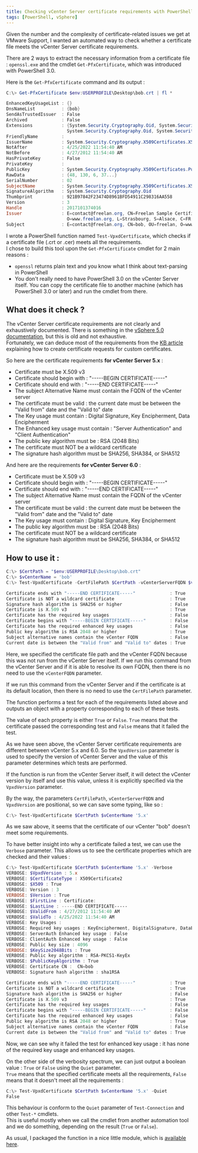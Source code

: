 ```yaml
---
title: Checking vCenter Server certificate requirements with PowerShell
tags: [PowerShell, vSphere]
---
```


Given the number and the complexity of certificate-related issues we get at VMware Support, I wanted an automated way to check whether a certificate file meets the vCenter Server certificate requirements.  

There are 2 ways to extract the necessary information from a certificate file : `openssl.exe` and the cmdlet `Get-PfxCertificate`, which was introduced with PowerShell 3.0.  

Here is the `Get-PfxCertificate` command and its output :

```powershell
C:\> Get-PfxCertificate $env:USERPROFILE\Desktop\bob.crt | fl *

EnhancedKeyUsageList : {}
DnsNameList          : {bob}
SendAsTrustedIssuer  : False
Archived             : False
Extensions           : {System.Security.Cryptography.Oid, System.Security.Cryptography.Oid,
                       System.Security.Cryptography.Oid, System.Security.Cryptography.Oid}
FriendlyName         :
IssuerName           : System.Security.Cryptography.X509Certificates.X500DistinguishedName
NotAfter             : 4/25/2022 11:54:40 AM
NotBefore            : 4/27/2012 11:54:40 AM
HasPrivateKey        : False
PrivateKey           :
PublicKey            : System.Security.Cryptography.X509Certificates.PublicKey
RawData              : {48, 130, 6, 37...}
SerialNumber         : 02
SubjectName          : System.Security.Cryptography.X509Certificates.X500DistinguishedName
SignatureAlgorithm   : System.Security.Cryptography.Oid
Thumbprint           : 921B97842F23474D8961BFD54911C298316AA558
Version              : 3
Handle               : 2017101374016
Issuer               : E=contact@freelan.org, CN=Freelan Sample Certificate Authority, OU=freelan,
                       O=www.freelan.org, L=Strasbourg, S=Alsace, C=FR
Subject              : E=contact@freelan.org, CN=bob, OU=freelan, O=www.freelan.org, S=Alsace, C=FR
```

I wrote a PowerShell function named `Test-VpxdCertificate`, which checks if a certificate file (.crt or .cer) meets all the requirements.  
I chose to build this tool upon the `Get-PfxCertificate` cmdlet for 2 main reasons :  
  - `openssl` returns plain text and you know what I think about text-parsing in PowerShell  
  - You don't really need to have PowerShell 3.0 on the vCenter Server itself. You can copy the certificate file to another machine (which has PowerShell 3.0 or later) and run the cmdlet from there.  

## What does it check ?  

The vCenter Server certificate requirements are not clearly and exhaustively documented. There is something in the <a href="https://pubs.vmware.com/vsphere-50/topic/com.vmware.vsphere.solutions.doc_50/GUID-68120C82-B3D1-4ED6-8497-5A1329E73C2F.html">vSphere 5.0 documentation</a>, but this is old and not exhaustive.  
Fortunately, we can deduce most of the requirements from the [KB article](http://kb.vmware.com/kb/2061934) explaining how to create certificate requests for custom certificates.

So here are the certificate requirements **for vCenter Server 5.x** :  
  - Certificate must be X.509 v3
  - Certificate should begin with : "-----BEGIN CERTIFICATE-----"
  - Certificate should end with : "-----END CERTIFICATE-----"
  - The subject Alternative Name must contain the FQDN of the vCenter server
  - The certificate must be valid : the current date must be between the "Valid from" date and the "Valid to" date
  - The Key usage must contain : Digital Signature, Key Encipherment, Data Encipherment
  - The Enhanced key usage must contain : "Server Authentication" and "Client Authentication"
  - The public key algorithm must be : RSA (2048 Bits)
  - The certificate must NOT be a wildcard certificate
  - The signature hash algorithm must be SHA256, SHA384, or SHA512  

And here are the requirements **for vCenter Server 6.0** :  

  - Certificate must be X.509 v3
  - Certificate should begin with : "-----BEGIN CERTIFICATE-----"
  - Certificate should end with : "-----END CERTIFICATE-----"
  - The subject Alternative Name must contain the FQDN of the vCenter server
  - The certificate must be valid : the current date must be between the "Valid from" date and the "Valid to" date
  - The Key usage must contain : Digital Signature, Key Encipherment
  - The public key algorithm must be : RSA (2048 Bits)
  - The certificate must NOT be a wildcard certificate
  - The signature hash algorithm must be SHA256, SHA384, or SHA512  

## How to use it :  

```powershell
C:\> $CertPath = "$env:USERPROFILE\Desktop\bob.crt"
C:\> $vCenterName = 'bob'
C:\> Test-VpxdCertificate -CertFilePath $CertPath -vCenterServerFQDN $vCenterName -VpxdVersion 5.x

Certificate ends with "-----END CERTIFICATE-----"             : True
Certificate is NOT a wildcard certificate                     : True
Signature hash algorithm is SHA256 or higher                  : False
Certificate is X.509 v3                                       : True
Certificate has the required key usages                       : False
Certificate begins with "-----BEGIN CERTIFICATE-----"         : False
Certificate has the required enhanced key usages              : False
Public key algorithm is RSA 2048 or higher                    : True
Subject alternative names contain the vCenter FQDN            : False
Current date is between the "Valid from" and "Valid to" dates : True
```

Here, we specified the certificate file path and the vCenter FQDN because this was not run from the vCenter Server itself.
If we run this command from the vCenter Server and  if it is able to resolve its own FQDN, then there is no need to use the `vCenterFQDN` parameter.  

If we run this command from the vCenter Server and if the certificate is at its default location, then there is no need to use the `CertFilePath` parameter.

The function performs a test for each of the requirements listed above and outputs an object with a property corresponding to each of these tests.  

The value of each property is either `True` or `False`. `True` means that the certificate passed the corresponding test and `False` means that it failed the test.

As we have seen above, the vCenter Server certificate requirements are different between vCenter 5.x and 6.0.
So the `VpxdVersion` parameter is used to specify the version of vCenter Server and the value of this parameter determines which tests are performed.  

If the function is run from the vCenter Server itself, it will detect the vCenter version by itself and use this value, unless it is explicitly specified via the `VpxdVersion` parameter.

By the way, the parameters `CertFilePath`, `vCenterServerFQDN` and `VpxdVersion` are positional, so we can save some typing, like so :

```powershell
C:\> Test-VpxdCertificate $CertPath $vCenterName '5.x'
```

As we saw above, it seems that the certificate of our vCenter "bob" doesn't meet some requirements.  

To have better insight into why a certificate failed a test, we can use the `Verbose` parameter. This allows us to see the certificate properties which are checked and their values :

```powershell
C:\> Test-VpxdCertificate $CertPath $vCenterName '5.x' -Verbose
VERBOSE: $VpxdVersion : 5.x
VERBOSE: $CertificateType : X509Certificate2
VERBOSE: $X509 : True
VERBOSE: Version : 3
VERBOSE: $Version : True
VERBOSE: $FirstLine : Certificate:
VERBOSE: $LastLine : -----END CERTIFICATE-----
VERBOSE: $ValidFrom : 4/27/2012 11:54:40 AM
VERBOSE: $ValidTo : 4/25/2022 11:54:40 AM
VERBOSE: Key Usages :
VERBOSE: Required key usages : KeyEncipherment, DigitalSignature, DataEncipherment
VERBOSE: ServerAuth Enhanced key usage : False
VERBOSE: ClientAuth Enhanced key usage : False
VERBOSE: Public key size : 4096
VERBOSE: $KeySize2048Bits : True
VERBOSE: Public key algorithm : RSA-PKCS1-KeyEx
VERBOSE: $PublicKeyAlgorithm : True
VERBOSE: Certificate CN :  CN=bob
VERBOSE: Signature hash algorithm : sha1RSA

Certificate ends with "-----END CERTIFICATE-----"             : True
Certificate is NOT a wildcard certificate                     : True
Signature hash algorithm is SHA256 or higher                  : False
Certificate is X.509 v3                                       : True
Certificate has the required key usages                       : False
Certificate begins with "-----BEGIN CERTIFICATE-----"         : False
Certificate has the required enhanced key usages              : False
Public key algorithm is RSA 2048 or higher                    : True
Subject alternative names contain the vCenter FQDN            : False
Current date is between the "Valid from" and "Valid to" dates : True
```

Now, we can see why it failed the test for enhanced key usage : it has none of the required key usage and enhanced key usages.

On the other side of the verbosity spectrum, we can just output a boolean value : `True` or `False` using the `Quiet` parameter.  
`True` means that the specified certificate meets all the requirements, `False` means that it doesn't meet all the requirements :  

```powershell
C:\> Test-VpxdCertificate $CertPath $vCenterName '5.x' -Quiet
False
```

This behaviour is conform to the `Quiet` parameter of `Test-Connection` and other `Test-*` cmdlets.  
This is useful mostly when we call the cmdlet from another automation tool and we do something, depending on the result (`True` or `False`).

As usual, I packaged the function in a nice little module, which is [available here](https://github.com/MathieuBuisson/Powershell-VMware/tree/master/Test-VpxdCertificate).
